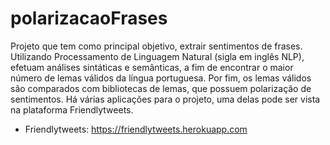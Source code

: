 # polarizacaoFrases

Projeto que tem como principal objetivo, extrair sentimentos de frases. Utilizando Processamento de Linguagem Natural (sigla em inglês NLP), efetuam análises sintáticas e semânticas, a fim de encontrar o maior número de lemas válidos da língua portuguesa. Por fim, os lemas válidos são comparados com bibliotecas de lemas, que possuem polarização de sentimentos. Há várias aplicações para o projeto, uma delas pode ser vista na plataforma Friendlytweets.

- Friendlytweets: https://friendlytweets.herokuapp.com
